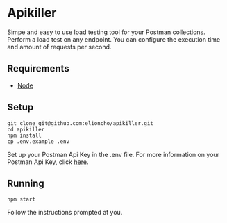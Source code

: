 # Apikiller
Simpe and easy to use load testing tool for your Postman collections. Perform a load test on any endpoint. You can configure the execution time and amount of requests per second.

## Requirements

- [Node](https://nodejs.org/en/)

## Setup
```
git clone git@github.com:elioncho/apikiller.git
cd apikiller
npm install
cp .env.example .env
```

Set up your Postman Api Key in the .env file.
For more information on your Postman Api Key, click [here](https://docs.api.getpostman.com/?#intro).

## Running

```
npm start
```

Follow the instructions prompted at you.
